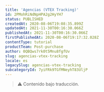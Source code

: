 ```yaml
---
title: 'Agencias (VTEX Tracking)'
id: 2PMohRiNdNpHPA2g2HyYH7
status: PUBLISHED
createdAt: 2020-08-06T19:08:35.899Z
updatedAt: 2021-11-30T00:16:30.066Z
publishedAt: 2021-11-30T00:16:30.066Z
firstPublishedAt: 2020-08-06T19:17:32.028Z
contentType: tutorial
productTeam: Post-purchase
author: 0QBQws7rk0t5Mnu8fgfUv
slug: agencias-vtex-tracking
locale: es
legacySlug: agencias-vtex-tracking
subcategoryId: 7yiFRk9TGfMNeyhT83UljP
---
```


>⚠️ Contenido bajo traducción.
